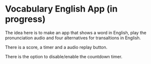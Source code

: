 # Vocabulary English App (in progress)
The idea here is to make an app that shows a word in English, play the pronunciation audio and four alternatives for transaltions in English.

There is a score, a timer and a audio replay button.

There is the option to disable/enable the countdown timer.

